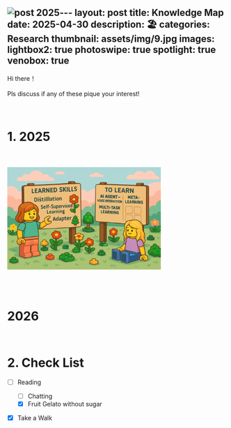 ![post 2025](https://github.com/user-attachments/assets/4b695ad3-9e62-4be1-92de-6cbacefda7c9)---
layout: post
title: Knowledge Map
date: 2025-04-30
description: ‪🏖️‬
categories: Research
thumbnail: assets/img/9.jpg
images:
  lightbox2: true
  photoswipe: true
  spotlight: true
  venobox: true
---

Hi there！<br><br>
Pls discuss if any of these pique your interest! <br><br><br>

# 1. 2025<br><br>


<p align="left">
  <img src="/assets/img/knowledge_2025.jpg" alt="Knowledge Map" width="70%">
</p>



<br><br>

# 2026<br><br>





# 2. Check List

- [ ] Reading
  - [ ] Chatting
  - [x] Fruit Gelato without sugar
- [x] Take a Walk
<br><br><br><br>

